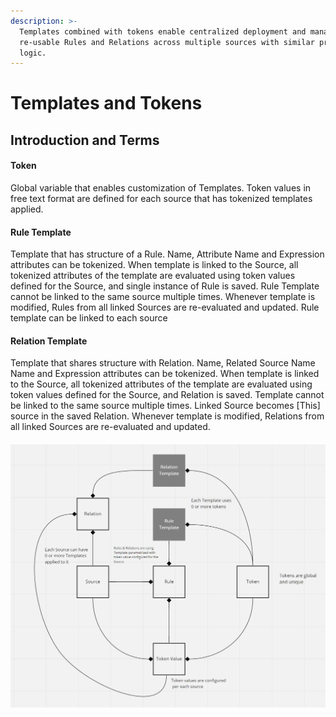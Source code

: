 ```yaml
---
description: >-
  Templates combined with tokens enable centralized deployment and management of
  re-usable Rules and Relations across multiple sources with similar processing
  logic.
---
```


# Templates and Tokens

## Introduction and Terms

#### Token

Global variable that enables customization of Templates. Token values in free text format are defined for each source that has tokenized templates applied. 

#### Rule Template

Template that has structure of a Rule. Name, Attribute Name and Expression attributes can be tokenized. When template is linked to the Source, all tokenized attributes of the template are evaluated using token values defined for the Source, and single instance of Rule is saved. Rule Template cannot be linked to the same source multiple times. Whenever template is modified, Rules from all linked Sources are re-evaluated and updated. Rule template can be linked to each source

#### Relation Template

Template that shares structure with Relation. Name, Related Source Name Name and Expression attributes can be tokenized. When template is linked to the Source, all tokenized attributes of the template are evaluated using token values defined for the Source, and Relation is saved. Template cannot be linked to the same source multiple times. Linked Source becomes \[This\] source in the saved Relation. Whenever template is modified, Relations from all linked Sources are re-evaluated and updated.

####  

![Template-Token-Source relationship diagram](../../../.gitbook/assets/image%20%28186%29.png)

